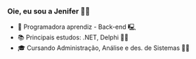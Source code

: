 ### Oie, eu sou a Jenifer 👾🖖

- 💼 Programadora aprendiz - Back-end 🖳 
- 📚 Principais estudos: .NET, Delphi 👩‍🏫
- 🎓 Cursando Administração, Análise e des. de Sistemas 👩‍🎓

